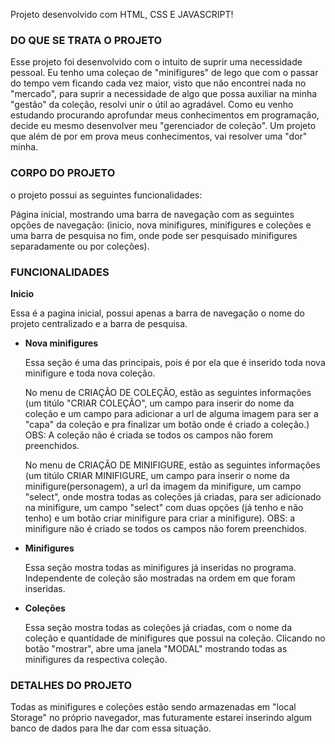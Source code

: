 Projeto desenvolvido com HTML, CSS E JAVASCRIPT! 

### DO QUE SE TRATA O PROJETO

Esse projeto foi desenvolvido com o intuito de suprir uma necessidade pessoal. Eu tenho uma coleçao de "minifigures" de lego que com o passar do tempo vem ficando cada vez maior, visto que não encontrei nada no "mercado", para suprir a necessidade de algo que possa auxiliar na minha "gestão" da coleção, resolvi unir o útil ao agradável. Como eu venho estudando procurando aprofundar meus conhecimentos em programação, decide eu mesmo desenvolver meu "gerenciador de coleção". Um projeto que além de por em prova meus conhecimentos, vai resolver uma "dor" minha.

### CORPO DO PROJETO

o projeto possui as seguintes funcionalidades:

Página inicial, mostrando uma barra de navegação com as seguintes opções de navegação: (inicio, nova minifigures, minifigures e coleções e uma barra de pesquisa no fim, onde pode ser pesquisado minifigures separadamente ou por coleções).   

### FUNCIONALIDADES

**Inicio**

Essa é a pagina inicial, possui apenas a barra de navegação o nome do projeto centralizado e a barra de pesquisa.

- **Nova minifigures**
    
    Essa seção é uma das principais, pois é por ela que é inserido toda nova minifigure e toda nova coleção.

    No menu de CRIAÇÃO DE COLEÇÃO, estão as seguintes informações (um titúlo "CRIAR COLEÇÃO", um campo para inserir do nome da coleção e um campo para adicionar a url de alguma imagem para ser a "capa" da coleção e pra finalizar um botão onde é criado a coleção.) OBS: A coleção não é criada se todos os campos não forem preenchidos.

    No menu de CRIAÇÃO DE MINIFIGURE, estão as seguintes informações (um titúlo CRIAR MINIFIGURE, um campo para inserir o nome da minifigure(personagem), a url da imagem da minifigure, um campo "select", onde mostra todas as coleções já criadas, para ser adicionado na minifigure, um campo "select" com duas opções (já tenho e não tenho) e um botão criar minifigure para criar a minifigure). OBS: a minifigure não é criado se todos os campos não forem preenchidos.

- **Minifigures**
    
    Essa seção mostra todas as minifigures já inseridas no programa. Independente de coleção são mostradas na ordem em que foram inseridas. 
    
- **Coleções**
    
    Essa seção mostra todas as coleções já criadas, com o nome da coleção e quantidade de minifigures que possui na coleção. Clicando no botão "mostrar", abre uma janela "MODAL" mostrando todas as minifigures da respectiva coleção.

### DETALHES DO PROJETO

Todas as minifigures e coleções estão sendo armazenadas em "local Storage" no próprio navegador, mas futuramente estarei inserindo algum banco de dados para lhe dar com essa situação.